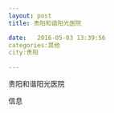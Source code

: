 ```yaml
--- 
layout: post 
title: 贵阳和谐阳光医院

date:   2016-05-03 13:39:56 
categories:其他  
city:贵阳
  
--- 
```

   
贵阳和谐阳光医院

信息

